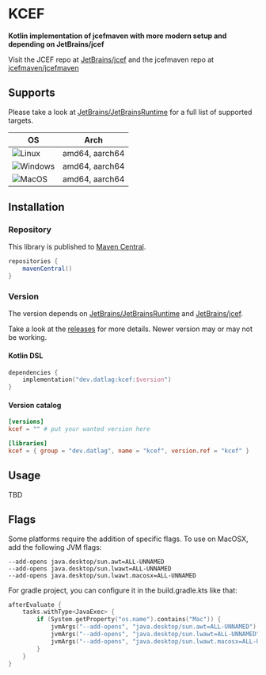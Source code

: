 # KCEF

**Kotlin implementation of jcefmaven with more modern setup and depending on JetBrains/jcef**

Visit the JCEF repo at [JetBrains/jcef](https://github.com/JetBrains/jcef) and the jcefmaven repo at [jcefmaven/jcefmaven](https://github.com/jcefmaven/jcefmaven/)

## Supports

Please take a look at [JetBrains/JetBrainsRuntime](https://github.com/JetBrains/JetBrainsRuntime/releases) for a full list of supported targets.

| OS | Arch |
|----|------|
|![Linux](https://cdn.simpleicons.org/linux/000/fff)    | amd64, aarch64 |
|![Windows](https://cdn.simpleicons.org/windows/000/fff)| amd64, aarch64 |
|![MacOS](https://cdn.simpleicons.org/macos/000/fff)    | amd64, aarch64 |

## Installation

### Repository

This library is published to [Maven Central](https://mvnrepository.com/artifact/dev.datlag/kcef).

```gradle
repositories {
    mavenCentral()
}
```

### Version

The version depends on [JetBrains/JetBrainsRuntime](https://github.com/JetBrains/JetBrainsRuntime/releases) and [JetBrains/jcef](https://github.com/JetBrains/jcef).

Take a look at the [releases](https://github.com/DATL4G/KCEF/releases) for more details.
Newer version may or may not be working.

#### Kotlin DSL

```kotlin
dependencies {
    implementation("dev.datlag:kcef:$version")
}
```

#### Version catalog

```toml
[versions]
kcef = "" # put your wanted version here

[libraries]
kcef = { group = "dev.datlag", name = "kcef", version.ref = "kcef" }
```

## Usage

TBD

## Flags

Some platforms require the addition of specific flags. To use on MacOSX, add the following JVM flags:

```
--add-opens java.desktop/sun.awt=ALL-UNNAMED
--add-opens java.desktop/sun.lwawt=ALL-UNNAMED
--add-opens java.desktop/sun.lwawt.macosx=ALL-UNNAMED
```

For gradle project, you can configure it in the build.gradle.kts like that:

```kotlin
afterEvaluate {
    tasks.withType<JavaExec> {
        if (System.getProperty("os.name").contains("Mac")) {
            jvmArgs("--add-opens", "java.desktop/sun.awt=ALL-UNNAMED")
            jvmArgs("--add-opens", "java.desktop/sun.lwawt=ALL-UNNAMED")
            jvmArgs("--add-opens", "java.desktop/sun.lwawt.macosx=ALL-UNNAMED")
        }
    }
}
```
